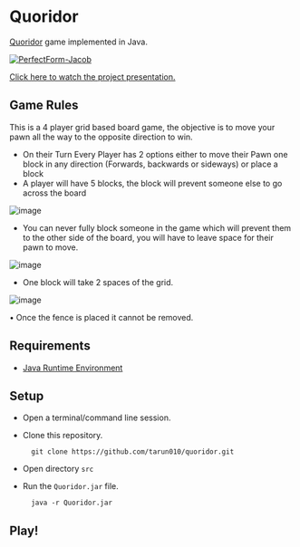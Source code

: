 # Quoridor


[Quoridor](https://en.wikipedia.org/wiki/Quoridor) game implemented in Java.


[![PerfectForm-Jacob](https://media.giphy.com/media/v1.Y2lkPTc5MGI3NjExNTZlYmIwMGZmYmYwNDVjZTczMDVmODJhMmFjZWI3ZGQyZTY4OTk5ZiZlcD12MV9pbnRlcm5hbF9naWZzX2dpZklkJmN0PWc/2Vn59yArROyFxQOtm1/giphy.gif)](https://youtu.be/AH9ERrlJgVs)

[Click here to watch the project presentation.](https://youtu.be/AH9ERrlJgVs)





## Game Rules


This is a 4 player grid based board game, the objective is to move your pawn all the way to the opposite direction to win.

- On their Turn Every Player has 2 options either to move their Pawn one block in any direction (Forwards, backwards or sideways) or place a block
- A player will have 5 blocks, the block will prevent someone else to go across the board


![image](https://user-images.githubusercontent.com/25506296/126879480-235310cb-0e24-44b4-8680-0131684bc8ce.png)


- You can never fully block someone in the game which will prevent them to the other side of the board, you will have to leave space for their pawn to move.


![image](https://user-images.githubusercontent.com/25506296/126879484-53df7a57-8c65-466a-92ef-61ce86785c77.png)


-	One block will take 2 spaces of the  grid.


![image](https://user-images.githubusercontent.com/25506296/126879494-29739f97-3666-4591-bdd1-92c4c1dbf42c.png)


•	Once the fence is placed it cannot be removed.



## Requirements
- [Java Runtime Environment](https://www.java.com/download/ie_manual.jsp)



## Setup
- Open a terminal/command line session.
- Clone this repository.

        git clone https://github.com/tarun010/quoridor.git
- Open directory `src`
 
- Run the `Quoridor.jar` file.

        java -r Quoridor.jar
    


## Play!
